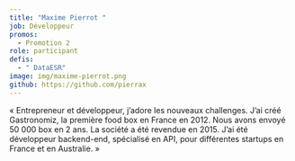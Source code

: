 ```yaml
---
title: "Maxime Pierrot "
job: Développeur
promos:
  - Promotion 2
role: participant
defis:
  - " DataESR"
image: img/maxime-pierrot.png
github: https://github.com/pierrax
---
```


« Entrepreneur et développeur, j’adore les nouveaux challenges. J’ai créé Gastronomiz, la première food box en France en 2012. Nous avons envoyé 50 000 box en 2 ans. La société a été revendue en 2015. J’ai été développeur backend-end, spécialisé en API, pour différentes startups en France et en Australie. »
